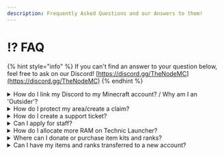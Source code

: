 ```yaml
---
description: Frequently Asked Questions and our Answers to them!
---
```


# ⁉ FAQ

{% hint style="info" %}
If you can't find an answer to your question below, feel free to ask on our Discord! [https://discord.gg/TheNodeMC](https://discord.gg/TheNodeMC)
{% endhint %}

<details>

<summary>How do I link my Discord to my Minecraft account? / Why am I an 'Outsider'?</summary>

Join our Minecraft server at `play.thenodemc.com` and type `/link` in the chat to receive your 4 digit code. Then just send a message in the 🔗｜link-pixelmon channel in [Discord](https://discord.gg/TheNodeMC) with your 4-digit code and you'll automatically receive the **Forager** rank and access to `/freeshiny` in-game!

</details>

<details>

<summary>How do I protect my area/create a claim?</summary>

We use GriefDefender (Golden Shovel) as our claims system! Check out our [brief tutorial](https://i.imgur.com/i4ub9mv.png) or the [GriefDefender wiki](https://github.com/bloodmc/GriefDefender/wiki) for a refresher!

</details>

<details>

<summary>How do I create a support ticket?</summary>

Before creating a ticket, consider asking around for assistance either in-game or in our Discord! If you still can't find an answer to your question, check out the ✋｜support channel on [Discord](https://discord.gg/TheNodeMC)!

</details>

<details>

<summary>Can I apply for staff?</summary>

Yes you can! Our Helper application is always open at [thenodemc.com/apply](http://thenodemc.com/apply)

</details>

<details>

<summary>How do I allocate more RAM on Technic Launcher?</summary>

At the top right of your launcher click on `Launcher Options` > `Java Settings` > and choose a higher value for `Memory`. If you cant change this setting, you'll need to [update your Java to a 64-bit version](https://www.java.com/en/download/manual.jsp).

</details>

<details>

<summary>Where can I donate or purchase item kits and ranks?</summary>

Our store is located at [store.thenodemc.com](http://store.thenodemc.com/)!

</details>

<details>

<summary>Can I have my items and ranks transferred to a new account?</summary>

You are responsible for your own account; We are not liable if you lose access to it, and will not transfer ranks or items between accounts in the event that you do. To ensure you do not lose access to your account, be sure you are using a secure password and still have access to the email linked to your Minecraft account.

</details>
